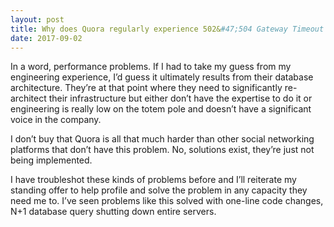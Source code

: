```yaml
---
layout: post
title: Why does Quora regularly experience 502&#47;504 Gateway Timeout errors?
date: 2017-09-02
---
```


<p>In a word, performance problems. If I had to take my guess from my engineering experience, I’d guess it ultimately results from their database architecture. They’re at that point where they need to significantly re-architect their infrastructure but either don’t have the expertise to do it or engineering is really low on the totem pole and doesn’t have a significant voice in the company.</p><p>I don’t buy that Quora is all that much harder than other social networking platforms that don’t have this problem. No, solutions exist, they’re just not being implemented.</p><p>I have troubleshot these kinds of problems before and I’ll reiterate my standing offer to help profile and solve the problem in any capacity they need me to. I’ve seen problems like this solved with one-line code changes, N+1 database query shutting down entire servers.</p>
